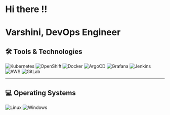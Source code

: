 # Hi there !! 

# Varshini, DevOps Engineer

## 🛠️ Tools & Technologies

<p align="left">
  <img src="https://skillicons.dev/icons?i=kubernetes" alt="Kubernetes" />
  <img src="https://img.shields.io/badge/OpenShift-grey?logo=redhatopenshift&logoColor=white" alt="OpenShift" />
  <img src="https://skillicons.dev/icons?i=docker" alt="Docker" />
  <img src="https://img.shields.io/badge/ArgoCD-grey?logo=argo&logoColor=white" alt="ArgoCD" />
  <img src="https://skillicons.dev/icons?i=grafana" alt="Grafana" />
  <img src="https://skillicons.dev/icons?i=jenkins" alt="Jenkins" />
  <img src="https://skillicons.dev/icons?i=aws" alt="AWS" />
  <img src="https://skillicons.dev/icons?i=gitlab" alt="GitLab" />
</p>

---


## 💻 Operating Systems

<p align="left">
  <img src="https://skillicons.dev/icons?i=linux" alt="Linux" />
  <img src="https://img.shields.io/badge/Windows-grey?logo=windows&logoColor=white" alt="Windows" />
</p>
